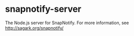 snapnotify-server
=================
The Node.js server for SnapNotify. For more information, see http://sagark.org/snapnotify/




